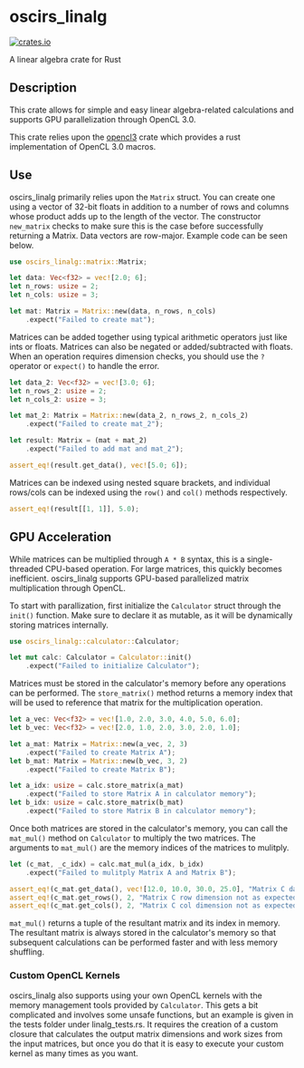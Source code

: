 # oscirs_linalg

[![crates.io](https://shields.io/crates/v/oscirs_linalg)](https://crates.io/crates/oscirs_linalg)

A linear algebra crate for Rust

## Description

This crate allows for simple and easy linear algebra-related calculations and supports GPU parallelization through OpenCL 3.0.

This crate relies upon the [opencl3](https://crates.io/crates/opencl3) crate which provides a rust implementation of OpenCL 3.0 macros.

## Use

oscirs_linalg primarily relies upon the `Matrix` struct. You can create one using a vector of 32-bit floats in addition to a number of rows and columns whose product adds up to the length of the vector. The constructor `new_matrix` checks to make sure this is the case before successfully returning a Matrix. Data vectors are row-major. Example code can be seen below.

```rust
use oscirs_linalg::matrix::Matrix;

let data: Vec<f32> = vec![2.0; 6];
let n_rows: usize = 2;
let n_cols: usize = 3;

let mat: Matrix = Matrix::new(data, n_rows, n_cols)
    .expect("Failed to create mat");
```

Matrices can be added together using typical arithmetic operators just like ints or floats. Matrices can also be negated or added/subtracted with floats. When an operation requires dimension checks, you should use the `?` operator or `expect()` to handle the error.

```rust
let data_2: Vec<f32> = vec![3.0; 6];
let n_rows_2: usize = 2;
let n_cols_2: usize = 3;

let mat_2: Matrix = Matrix::new(data_2, n_rows_2, n_cols_2)
    .expect("Failed to create mat_2");

let result: Matrix = (mat + mat_2)
    .expect("Failed to add mat and mat_2");

assert_eq!(result.get_data(), vec![5.0; 6]);
```

Matrices can be indexed using nested square brackets, and individual rows/cols can be indexed using the `row()` and `col()` methods respectively.

```rust
assert_eq!(result[[1, 1]], 5.0);
```

## GPU Acceleration

While matrices can be multiplied through `A * B` syntax, this is a single-threaded CPU-based operation. For large matrices, this quickly becomes inefficient. oscirs_linalg supports GPU-based parallelized matrix multiplication through OpenCL.

To start with parallization, first initialize the `Calculator` struct through the `init()` function. Make sure to declare it as mutable, as it will be dynamically storing matrices internally. 

```rust
use oscirs_linalg::calculator::Calculator;

let mut calc: Calculator = Calculator::init()
    .expect("Failed to initialize Calculator");
```

Matrices must be stored in the calculator's memory before any operations can be performed. The `store_matrix()` method returns a memory index that will be used to reference that matrix for the multiplication operation.

```rust
let a_vec: Vec<f32> = vec![1.0, 2.0, 3.0, 4.0, 5.0, 6.0];
let b_vec: Vec<f32> = vec![2.0, 1.0, 2.0, 3.0, 2.0, 1.0];

let a_mat: Matrix = Matrix::new(a_vec, 2, 3)
    .expect("Failed to create Matrix A");
let b_mat: Matrix = Matrix::new(b_vec, 3, 2)
    .expect("Failed to create Matrix B");

let a_idx: usize = calc.store_matrix(a_mat)
    .expect("Failed to store Matrix A in calculator memory");
let b_idx: usize = calc.store_matrix(b_mat)
    .expect("Failed to store Matrix B in calculator memory");
```

Once both matrices are stored in the calculator's memory, you can call the `mat_mul()` method on `Calculator` to multiply the two matrices. The arguments to `mat_mul()` are the memory indices of the matrices to mulitply.

```rust
let (c_mat, _c_idx) = calc.mat_mul(a_idx, b_idx)
    .expect("Failed to mulitply Matrix A and Matrix B");

assert_eq!(c_mat.get_data(), vec![12.0, 10.0, 30.0, 25.0], "Matrix C data not as expected");
assert_eq!(c_mat.get_rows(), 2, "Matrix C row dimension not as expected");
assert_eq!(c_mat.get_cols(), 2, "Matrix C col dimension not as expected");
```

`mat_mul()` returns a tuple of the resultant matrix and its index in memory. The resultant matrix is always stored in the calculator's memory so that subsequent calculations can be performed faster and with less memory shuffling.

### Custom OpenCL Kernels
oscirs_linalg also supports using your own OpenCL kernels with the memory management tools provided by `Calculator`. This gets a bit complicated and involves some unsafe functions, but an example is given in the tests folder under linalg_tests.rs. It requires the creation of a custom closure that calculates the output matrix dimensions and work sizes from the input matrices, but once you do that it is easy to execute your custom kernel as many times as you want.